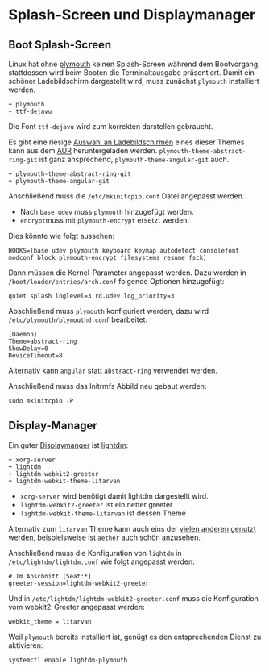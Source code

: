 # Splash-Screen und Displaymanager


## Boot Splash-Screen

Linux hat ohne [plymouth](https://wiki.archlinux.org/index.php/plymouth) keinen Splash-Screen während dem Bootvorgang, stattdessen wird beim Booten die Terminaltausgabe präsentiert. Damit ein schöner Ladebildschirm dargestellt wird, muss zunächst `plymouth` installiert werden.

    + plymouth
    + ttf-dejavu

Die Font `ttf-dejavu` wird zum korrekten darstellen gebraucht.

Es gibt eine riesige [Auswahl an Ladebildschirmen](https://github.com/adi1090x/plymouth-themes) eines dieser Themes kann aus dem [AUR](https://aur.archlinux.org/packages/?O=0&SeB=nd&K=plymouth-theme-&outdated=&SB=n&SO=a&PP=50&do_Search=Go) heruntergeladen werden. `plymouth-theme-abstract-ring-git` ist ganz ansprechend, `plymouth-theme-angular-git` auch.

    + plymouth-theme-abstract-ring-git
    + plymouth-theme-angular-git

Anschließend muss die `/etc/mkinitcpio.conf` Datei angepasst werden.

* Nach `base udev` muss `plymouth` hinzugefügt werden.
* `encrypt`muss mit `plymouth-encrypt` ersetzt werden.

Dies könnte wie folgt aussehen:

    HOOKS=(base udev plymouth keyboard keymap autodetect consolefont modconf block plymouth-encrypt filesystems resume fsck)


Dann müssen die Kernel-Parameter angepasst werden. Dazu werden in `/boot/loader/entries/arch.conf` folgende Optionen hinzugefügt: 

    quiet splash loglevel=3 rd.udev.log_priority=3

<!--
Um das Arch-Logo beim Boot darzustellen muss dieses entsprechend platziert werden:

    cp /usr/share/plymouth/arch-logo.png /usr/share/plymouth/themes/spinner/watermark.png
 -->
 
Abschließend muss `plymouth` konfiguriert werden, dazu wird `/etc/plymouth/plymouthd.conf` bearbeitet:

    [Daemon]
    Theme=abstract-ring
    ShowDelay=0
    DeviceTimeout=8

Alternativ kann `angular` statt `abstract-ring` verwendet werden.

Anschließend muss das Initrmfs Abbild neu gebaut werden:

    sudo mkinitcpio -P

## Display-Manager

Ein guter [Displaymanger](https://wiki.archlinux.org/index.php/Display_manager) ist [lightdm](https://wiki.archlinux.org/index.php/LightDM#Changing_background_images/colors):

    + xorg-server
    + lightdm
    + lightdm-webkit2-greeter
    + lightdm-webkit-theme-litarvan

* `xorg-server` wird benötigt damit lightdm dargestellt wird.
* `lightdm-webkit2-greeter` ist ein netter greeter
* `lightdm-webkit-theme-litarvan` ist dessen Theme

Alternativ zum `litarvan` Theme kann auch eins der [vielen anderen genutzt werden](https://aur.archlinux.org/packages/?O=0&SeB=nd&K=lightdm-webkit&outdated=&SB=n&SO=a&PP=50&do_Search=Go), beispielsweise ist `aether` auch schön anzusehen.

Anschließend muss die Konfiguration von `lightdm` in `/etc/lightdm/lightdm.conf` wie folgt angepasst werden:

    # Im Abschnitt [Seat:*]
    greeter-session=lightdm-webkit2-greeter

Und in `/etc/lightdm/lightdm-webkit2-greeter.conf` muss die Konfiguration vom webkit2-Greeter angepasst werden:

    webkit_theme = litarvan



Weil `plymouth` bereits installiert ist, genügt es den entsprechenden Dienst zu aktivieren:

    systemctl enable lightdm-plymouth

